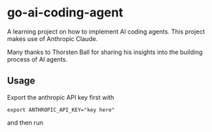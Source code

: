 # go-ai-coding-agent

A learning project on how to implement AI coding agents.
This project makes use of Anthropic Claude. 

Many thanks to Thorsten Ball for sharing his insights into the building process of AI agents.

## Usage

Export the anthropic API key first with

```
export ANTHROPIC_API_KEY="key here"
```

and then run
